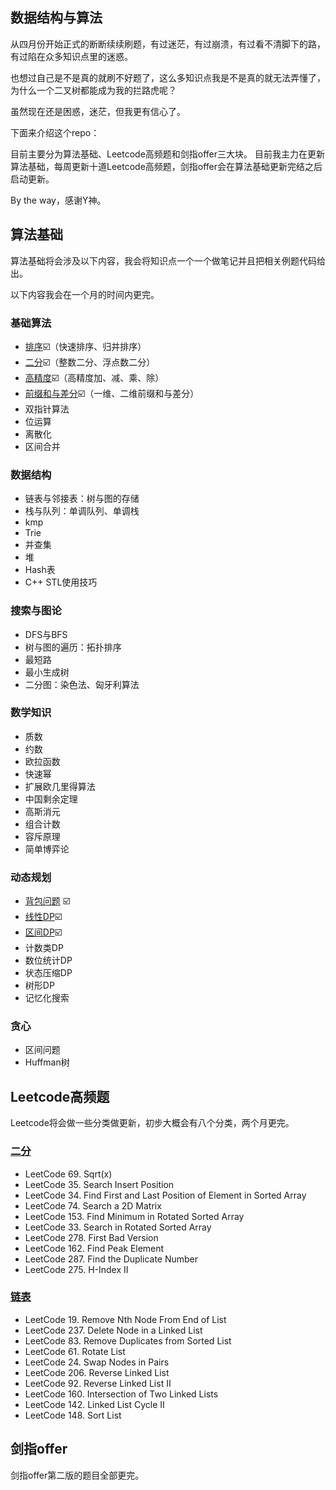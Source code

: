 ## 数据结构与算法



从四月份开始正式的断断续续刷题，有过迷茫，有过崩溃，有过看不清脚下的路，有过陷在众多知识点里的迷惑。

也想过自己是不是真的就刷不好题了，这么多知识点我是不是真的就无法弄懂了，为什么一个二叉树都能成为我的拦路虎呢？

虽然现在还是困惑，迷茫，但我更有信心了。

下面来介绍这个repo：

目前主要分为算法基础、Leetcode高频题和剑指offer三大块。
目前我主力在更新算法基础，每周更新十道Leetcode高频题，剑指offer会在算法基础更新完结之后启动更新。

By the way，感谢Y神。

## 算法基础

算法基础将会涉及以下内容，我会将知识点一个一个做笔记并且把相关例题代码给出。

以下内容我会在一个月的时间内更完。

### 基础算法

- [排序](/算法基础/基础算法01-排序-二分.md)☑️（快速排序、归并排序）
- [二分](/算法基础/基础算法02-排序-二分.md)☑️（整数二分、浮点数二分）
- [高精度](/算法基础/基础算法02-高精度.md)☑️（高精度加、减、乘、除）
- [前缀和与差分](/算法基础/基础算法03-前缀和-差分.md)☑️（一维、二维前缀和与差分）
- 双指针算法
- 位运算
- 离散化
- 区间合并

###  数据结构

- 链表与邻接表：树与图的存储
- 栈与队列：单调队列、单调栈
- kmp
- Trie
- 并查集
- 堆
- Hash表
- C++ STL使用技巧

### 搜索与图论

- DFS与BFS
- 树与图的遍历：拓扑排序
- 最短路
- 最小生成树
- 二分图：染色法、匈牙利算法

### 数学知识

- 质数
- 约数
- 欧拉函数
- 快速幂
- 扩展欧几里得算法
- 中国剩余定理
- 高斯消元
- 组合计数
- 容斥原理
- 简单博弈论

### 动态规划

- [背包问题](/算法基础/动态规划-背包问题.md) ☑️
- [线性DP](/算法基础/动态规划-线性DP-区间DP.md)☑️
- [区间DP](/算法基础/动态规划-线性DP-区间DP.md)☑️
- 计数类DP
- 数位统计DP
- 状态压缩DP
- 树形DP
- 记忆化搜索

### 贪心

- 区间问题
- Huffman树

## Leetcode高频题

Leetcode将会做一些分类做更新，初步大概会有八个分类，两个月更完。

### [二分](/Leetcode/Week1-二分算法.md)

- LeetCode 69. Sqrt(x) 
- LeetCode 35. Search Insert Position
- LeetCode 34. Find First and Last Position of Element in Sorted Array 
- LeetCode 74. Search a 2D Matrix 
- LeetCode 153. Find Minimum in Rotated Sorted Array 
- LeetCode 33. Search in Rotated Sorted Array
- LeetCode 278. First Bad Version 
- LeetCode 162. Find Peak Element 
- LeetCode 287. Find the Duplicate Number
- LeetCode 275. H-Index II

### [链表](/Leetcode/Week2-链表.md)

- LeetCode 19. Remove Nth Node From End of List 
- LeetCode 237. Delete Node in a Linked List 
- LeetCode 83. Remove Duplicates from Sorted List
- LeetCode 61. Rotate List 
- LeetCode 24. Swap Nodes in Pairs 
- LeetCode 206. Reverse Linked List 
- LeetCode 92. Reverse Linked List II 
- LeetCode 160. Intersection of Two Linked Lists
- LeetCode 142. Linked List Cycle II 
- LeetCode 148. Sort List

## 剑指offer

剑指offer第二版的题目全部更完。
